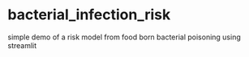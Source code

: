 # bacterial_infection_risk
simple demo of a risk model from food born bacterial poisoning using streamlit
